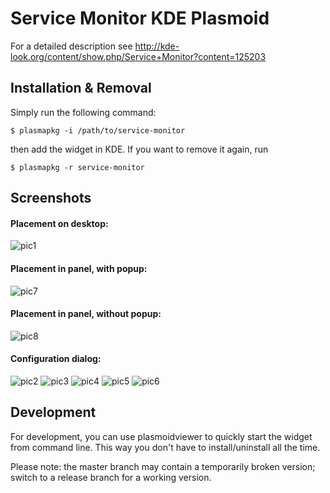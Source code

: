 Service Monitor KDE Plasmoid
============================

For a detailed description see http://kde-look.org/content/show.php/Service+Monitor?content=125203


## Installation & Removal

Simply run the following command:

    $ plasmapkg -i /path/to/service-monitor

then add the widget in KDE. If you want to remove it again, run

    $ plasmapkg -r service-monitor


## Screenshots

#### Placement on desktop:
![pic1](http://www.documentroot.net/service-monitor/screenshots/2.0/service-monitor-1.png)

#### Placement in panel, with popup:
![pic7](http://www.documentroot.net/service-monitor/screenshots/2.0/service-monitor-7.png)

#### Placement in panel, without popup:
![pic8](http://www.documentroot.net/service-monitor/screenshots/2.0/service-monitor-8.png)

#### Configuration dialog:
![pic2](http://www.documentroot.net/service-monitor/screenshots/2.0/service-monitor-2.png)
![pic3](http://www.documentroot.net/service-monitor/screenshots/2.0/service-monitor-3.png)
![pic4](http://www.documentroot.net/service-monitor/screenshots/2.0/service-monitor-4.png)
![pic5](http://www.documentroot.net/service-monitor/screenshots/2.0/service-monitor-5.png)
![pic6](http://www.documentroot.net/service-monitor/screenshots/2.0/service-monitor-6.png)


## Development

For development, you can use plasmoidviewer to quickly start the widget from command line. This way
you don't have to install/uninstall all the time.

Please note: the master branch may contain a temporarily broken version; switch to a release branch
for a working version.
